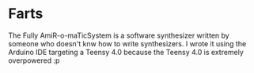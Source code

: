 # Farts
The Fully AmiR-o-maTicSystem is a software synthesizer written by someone who doesn't knw how to write synthesizers.
I wrote it using the Arduino IDE targeting a Teensy 4.0 because the Teensy 4.0 is extremely overpowered :p
